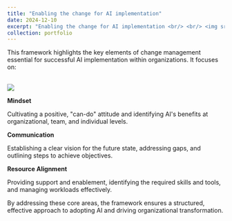 ```yaml
---
title: "Enabling the change for AI implementation"
date: 2024-12-10
excerpt: "Enabling the change for AI implementation <br/> <br/> <img src='/images/Enabling the change for AI.png'>"
collection: portfolio
---
```


This framework highlights the key elements of change management essential for successful AI implementation within organizations. It focuses on:

<br/><img src='/images/Enabling the change for AI'><br/>

**Mindset** 

Cultivating a positive, "can-do" attitude and identifying AI's benefits at organizational, team, and individual levels.

**Communication** 

Establishing a clear vision for the future state, addressing gaps, and outlining steps to achieve objectives.

**Resource Alignment** 

Providing support and enablement, identifying the required skills and tools, and managing workloads effectively.

By addressing these core areas, the framework ensures a structured, effective approach to adopting AI and driving organizational transformation.
